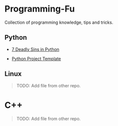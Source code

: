 # Programming-Fu
Collection of programming knowledge, tips and tricks.

## Python

* [7 Deadly Sins in Python](7_deadly_sins_Python.md)

* [Python Project Template](https://github.com/rochacbruno/python-project-template)

## Linux

> TODO: Add file from other repo.

# C++

> TODO: Add file from other repo.
